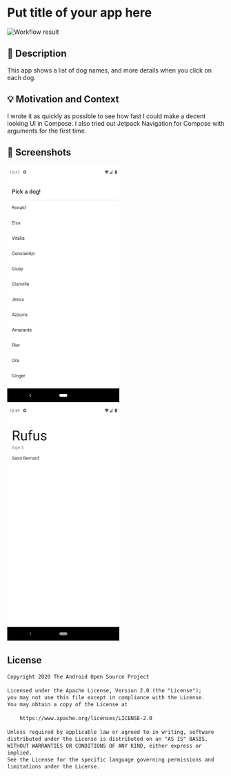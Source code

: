 # Put title of your app here

![Workflow result](https://github.com/drewhamilton/2021-compose-challenge-1/workflows/Check/badge.svg)


## :scroll: Description
This app shows a list of dog names, and more details when you click on each dog. 


## :bulb: Motivation and Context
I wrote it as quickly as possible to see how fast I could make a decent looking UI in Compose. I
also tried out Jetpack Navigation for Compose with arguments for the first time.


## :camera_flash: Screenshots
<!-- You can add more screenshots here if you like -->
<img src="/results/screenshot_1.png" width="260">&emsp;<img src="/results/screenshot_2.png" width="260">

## License
```
Copyright 2020 The Android Open Source Project

Licensed under the Apache License, Version 2.0 (the "License");
you may not use this file except in compliance with the License.
You may obtain a copy of the License at

    https://www.apache.org/licenses/LICENSE-2.0

Unless required by applicable law or agreed to in writing, software
distributed under the License is distributed on an "AS IS" BASIS,
WITHOUT WARRANTIES OR CONDITIONS OF ANY KIND, either express or implied.
See the License for the specific language governing permissions and
limitations under the License.
```
